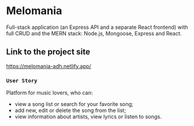 # Melomania 

Full-stack application (an Express API and a separate React frontend) with full CRUD and the MERN stack: Node.js, Mongoose, Express and React.

## Link to the project site

https://melomania-adh.netlify.app/

### `User Story`

Platform for music lovers, who can:
- view a song list or search for your favorite song;
- add new, edit or delete the song from the list;
- view information about artists, view lyrics or listen to songs.
